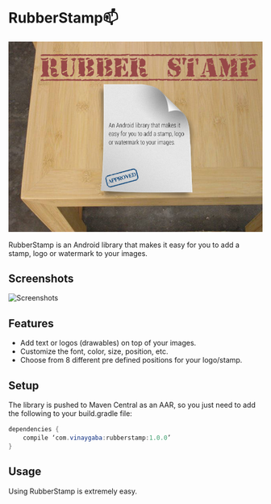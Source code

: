 RubberStamp:mailbox:
================

![Feature Image](images/FeatureImage.png)

RubberStamp is an Android library that makes it easy for you to add a stamp, logo or watermark to your images.

Screenshots
------------
![Screenshots](images/screenshots.png)


Features
---------

* Add text or logos (drawables) on top of your images.
* Customize the font, color, size, position, etc.
* Choose from 8 different pre defined positions for your logo/stamp.


Setup
------
The library is pushed to Maven Central as an AAR, so you just need to add the following to your build.gradle file:
```java
dependencies {
    compile ‘com.vinaygaba:rubberstamp:1.0.0’
}
```

Usage
------
Using RubberStamp is extremely easy.
